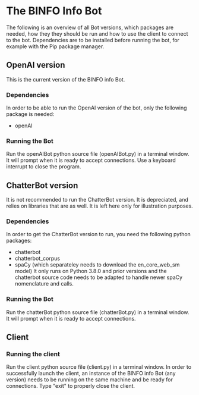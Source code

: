 # The BINFO Info Bot
The following is an overview of all Bot versions, which packages are needed, how they they should be run and how to use the client to connect to the bot.
Dependencies are to be installed before running the bot, for example with the Pip package manager.

## OpenAI version
This is the current version of the BINFO info Bot. 
### Dependencies
In order to be able to run the OpenAI version of the bot, only the following package is needed:
- openAI
### Running the Bot
Run the openAIBot python source file (openAIBot.py) in a terminal window. It will prompt when it is ready to accept connections. Use a keyboard interrupt to close the program.

## ChatterBot version
It is not recommended to run the ChatterBot version. It is depreciated, and relies on libraries that are as well. It is left here only for illustration purposes.
### Dependencies
In order to get the ChatterBot version to run, you need the following python packages:
- chatterbot
- chatterbot_corpus
- spaCy (which separateley needs to download the en_core_web_sm model)
It only runs on Python 3.8.0 and prior versions and the chatterbot source code needs to be adapted to handle newer spaCy nomenclature and calls.
### Running the Bot
Run the chatterBot python source file (chatterBot.py) in a terminal window. It will prompt when it is ready to accept connections.

## Client
### Running the client
Run the client python source file (client.py) in a terminal window. In order to successfully launch the client, an instance of the BINFO info Bot (any version) needs to be running on the same machine and be ready for connections. Type "exit" to properly close the client.
